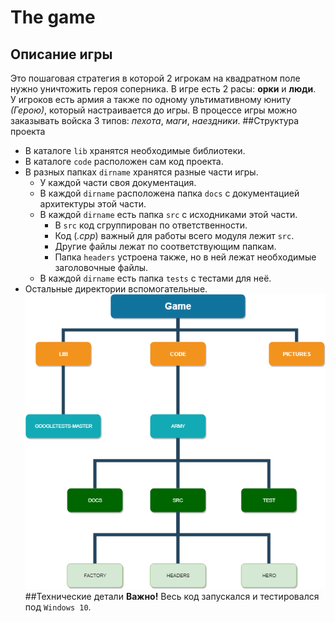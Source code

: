 # The game
## Описание игры
Это пошаговая стратегия в которой 2 игрокам на квадратном поле нужно уничтожить героя соперника. В игре есть 2 расы: 
__орки__ и __люди__. \
У игроков есть армия а также по одному ультимативному юниту _(Герою)_, который настраивается до игры.
В процессе игры можно заказывать войска 3 типов: _пехота_, _маги_, _наездники_.
##Структура проекта
* В каталоге `lib` хранятся необходимые библиотеки.
* В каталоге `code` расположен сам код проекта. 
* В разных папках `dirname` хранятся разные части игры.
  * У каждой части своя документация.
  * В каждой `dirname` расположена папка `docs` с документацией архитектуры этой части.
  * В каждой `dirname` есть папка `src` с исходниками этой части.
    * В `src` код сгруппирован по ответственности.
    * Код (_.cpp_) важный для работы всего модуля лежит `src`.
    * Другие файлы лежат по соответствующим папкам.
    * Папка `headers` устроена также, но в ней лежат необходимые заголовочные файлы.
  * В каждой `dirname` есть папка `tests` с тестами для неё.
* Остальные директории вспомогательные.
\
![](/pictures/FilesStructure.png)
##Технические детали
__Важно!__ Весь код запускался и тестировался под `Windows 10`.